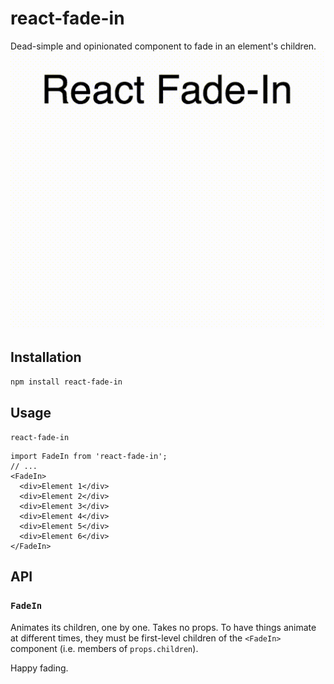 # react-fade-in
Dead-simple and opinionated component to fade in an element's children.
![React Fade In](/example/example.gif)

## Installation

`npm install react-fade-in`

## Usage

`react-fade-in` 

```
import FadeIn from 'react-fade-in';
// ...
<FadeIn>
  <div>Element 1</div>
  <div>Element 2</div>
  <div>Element 3</div>
  <div>Element 4</div>
  <div>Element 5</div>
  <div>Element 6</div>
</FadeIn>
```

## API

### `FadeIn`
Animates its children, one by one. Takes no props. To have things animate at different times, they must be first-level children of the `<FadeIn>` component (i.e. members of `props.children`).

Happy fading.
